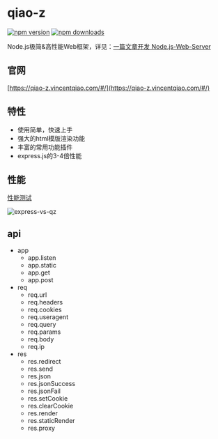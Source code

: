 # qiao-z

[![npm version](https://img.shields.io/npm/v/qiao-z.svg?style=flat-square)](https://www.npmjs.org/package/qiao-z)
[![npm downloads](https://img.shields.io/npm/dm/qiao-z.svg?style=flat-square)](https://npm-stat.com/charts.html?package=qiao-z)

Node.js极简&高性能Web框架，详见：[一篇文章开发 Node.js-Web-Server](https://blog.insistime.com/nodejs-web-server)

## 官网

[https://qiao-z.vincentqiao.com/#/](https://qiao-z.vincentqiao.com/#/)

## 特性

- 使用简单，快速上手
- 强大的html模版渲染功能
- 丰富的常用功能插件
- express.js的3-4倍性能

## 性能

[性能测试](https://qiao-z.vincentqiao.com/docs/guides/performance.md)

![express-vs-qz](https://qiao-z.vincentqiao.com/docs/guides/imgs/express-vs-qz.png)

## api

- app
  - app.listen
  - app.static
  - app.get
  - app.post
- req
  - req.url
  - req.headers
  - req.cookies
  - req.useragent
  - req.query
  - req.params
  - req.body
  - req.ip
- res
  - res.redirect
  - res.send
  - res.json
  - res.jsonSuccess
  - res.jsonFail
  - res.setCookie
  - res.clearCookie
  - res.render
  - res.staticRender
  - res.proxy
